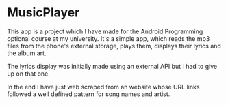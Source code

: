 # MusicPlayer
This app is a project which I have made for the Android Programming optional course at my university.
It's a simple app, which reads the mp3 files from the phone's external storage, plays them, displays their lyrics and the album art.

The lyrics display was initially made using an external API but I had to give up on that one.

In the end I have just web scraped from an website whose URL links followed a well defined pattern for song names and artist.
